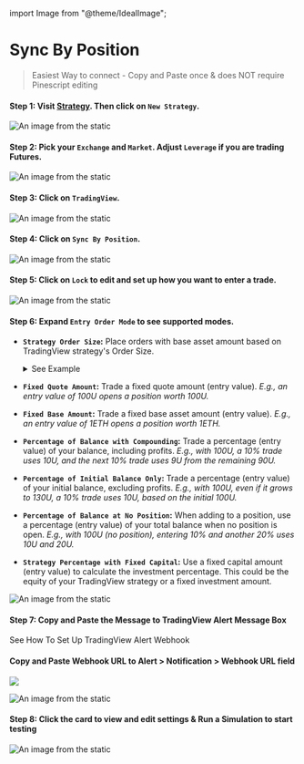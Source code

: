 import Image from "@theme/IdealImage";

# Sync By Position

> Easiest Way to connect - Copy and Paste once & does NOT require Pinescript editing

#### Step 1: Visit [Strategy](https://crypto-arsenal.io/strategies). Then click on `New Strategy`.

![An image from the static](/img/developer/tradingview/2023-06-23-15-33-01.png)

#### Step 2: Pick your `Exchange` and `Market`. Adjust `Leverage` if you are trading Futures.

![An image from the static](/img/developer/tradingview/2023-06-23-15-36-29.png)

#### Step 3: Click on `TradingView`.

![An image from the static](/img/developer/tradingview/2023-06-23-15-36-39.png)

#### Step 4: Click on `Sync By Position`.

![An image from the static](/img/developer/tradingview/2023-06-23-15-36-46.png)

#### Step 5: Click on `Lock` to edit and set up how you want to enter a trade.

![An image from the static](/img/developer/tradingview/2023-06-23-15-37-14.png)

#### Step 6: Expand `Entry Order Mode` to see supported modes.

- **`Strategy Order Size`:** Place orders with base asset amount based on TradingView strategy's Order Size.

  <details>
    <summary>See Example</summary>
    <h4> We will sync the exact contract size from TradingView strategy </h4>
    <img src="/img/developer/tradingview/2023-06-23-16-20-32.png" />
  </details>

- **`Fixed Quote Amount`:** Trade a fixed quote amount (entry value). _E.g., an entry value of 100U opens a position worth 100U._
- **`Fixed Base Amount`:** Trade a fixed base asset amount (entry value). _E.g., an entry value of 1ETH opens a position worth 1ETH._
- **`Percentage of Balance with Compounding`:** Trade a percentage (entry value) of your balance, including profits. _E.g., with 100U, a 10% trade uses 10U, and the next 10% trade uses 9U from the remaining 90U._
- **`Percentage of Initial Balance Only`:** Trade a percentage (entry value) of your initial balance, excluding profits. _E.g., with 100U, even if it grows to 130U, a 10% trade uses 10U, based on the initial 100U._
- **`Percentage of Balance at No Position`:** When adding to a position, use a percentage (entry value) of your total balance when no position is open. _E.g., with 100U (no position), entering 10% and another 20% uses 10U and 20U._
- **`Strategy Percentage with Fixed Capital`:** Use a fixed capital amount (entry value) to calculate the investment percentage. This could be the equity of your TradingView strategy or a fixed investment amount.

![An image from the static](/img/developer/tradingview/2023-06-23-15-37-23.png)

#### Step 7: Copy and Paste the Message to TradingView Alert Message Box

See How To Set Up TradingView Alert Webhook

<h4> Copy and Paste Webhook URL to Alert > Notification > Webhook URL field</h4>
<img src="/img/developer/tradingview/2023-06-23-16-41-35.png" />

![An image from the static](/img/developer/tradingview/2023-06-23-16-35-59.png)

#### Step 8: Click the card to view and edit settings & Run a Simulation to start testing

![An image from the static](/img/developer/tradingview/2023-06-23-16-47-12.png)
